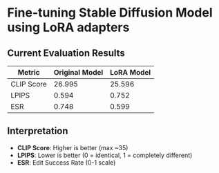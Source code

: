 # Fine-tuning Stable Diffusion Model using LoRA adapters

## Current Evaluation Results

| Metric       | Original Model | LoRA Model |
|-------------|---------------|------------|
| CLIP Score  | 26.995        | 25.596     |
| LPIPS       | 0.594         | 0.752      |
| ESR         | 0.748         | 0.599      |

## Interpretation
- **CLIP Score**: Higher is better (max ~35)
- **LPIPS**: Lower is better (0 = identical, 1 = completely different)
- **ESR**: Edit Success Rate (0-1 scale)
